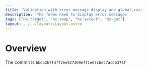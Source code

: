 ```yaml
---
title: 'Validation with error message display and global.css'
description: 'The forms need to display error messages'
tags: ["hx-target", "hx-swap", "hx-select", "hx-get"]
layout: ../../layouts/Layout.astro
---
```


# Overview
The commit is `bbd42b7f4ff2ee527369eff1e67cbec7acdb374f`


